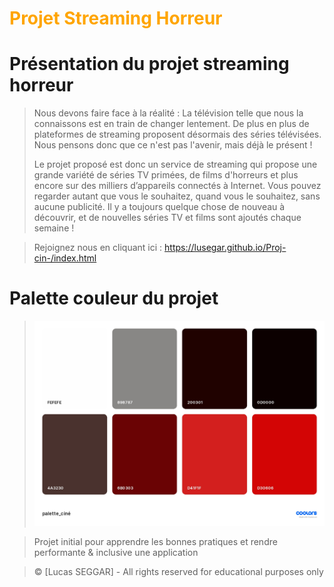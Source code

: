 # <font color="orange">Projet Streaming Horreur</font>

# Présentation du projet streaming horreur
> Nous devons faire face à la réalité : La télévision telle que nous la connaissons est en train de changer lentement. De plus en plus de plateformes de streaming proposent désormais des séries télévisées. Nous pensons donc que ce n'est pas l'avenir, mais déjà le présent ! 
>
> Le projet proposé est donc un service de streaming qui propose une grande variété de séries TV primées, de films d'horreurs et plus encore sur des milliers d’appareils connectés à Internet. Vous pouvez regarder autant que vous le souhaitez, quand vous le souhaitez, sans aucune publicité. Il y a toujours quelque chose de nouveau à découvrir, et de nouvelles séries TV et films sont ajoutés chaque semaine !

>Rejoignez nous en cliquant ici : https://lusegar.github.io/Proj-cin-/index.html

# Palette couleur du projet

>![Palette_couleur](./asset/palette_cine_page-0001.jpg)

>Projet initial pour apprendre les bonnes pratiques et rendre performante &amp; inclusive une application

> &copy;  [Lucas SEGGAR] - All rights reserved for educational purposes only
